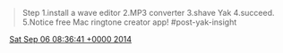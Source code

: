> Step 1\.install a wave editor 2\.MP3 converter 3\.shave Yak 4\.succeed\. 5\.Notice free Mac ringtone creator app\! \#post\-yak\-insight

<img src="../../media/tweet.ico" width="12" /> [Sat Sep 06 08:36:41 +0000 2014](https://twitter.com/DromerDenker/status/508171919116345346)